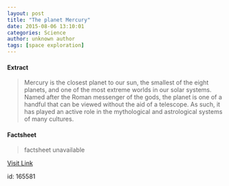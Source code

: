 ```yaml
---
layout: post
title: "The planet Mercury"
date: 2015-08-06 13:10:01
categories: Science
author: unknown author
tags: [space exploration]
---
```



#### Extract
>Mercury is the closest planet to our sun, the smallest of the eight planets, and one of the most extreme worlds in our solar systems. Named after the Roman messenger of the gods, the planet is one of a handful that can be viewed without the aid of a telescope. As such, it has played an active role in the mythological and astrological systems of many cultures.

#### Factsheet
>factsheet unavailable

[Visit Link](http://phys.org/news/2015-08-planet-mercury.html)

id:  165581
